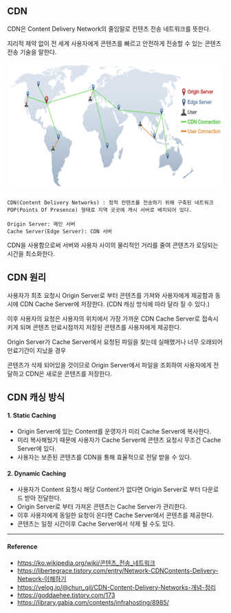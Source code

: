 ## CDN  

CDN은 Content Delivery Network의 줄임말로 컨텐츠 전송 네트워크를 뜻한다.  

지리적 제약 없이 전 세계 사용자에게 콘텐츠를 빠르고 안전하게 전송할 수 있는 콘텐츠 전송 기술을 말한다.  

<img src="/Http/image/cdn.png" width="600" height="300">  

```text
CDN(Content Delivery Networks) : 정적 컨텐츠를 전송하기 위해 구축된 네트워크
POP(Points Of Presence) 형태로 지역 곳곳에 캐시 서버로 배치되어 있다.

Origin Server: 메인 서버
Cache Server(Edge Server): CDN 서버
```

CDN을 사용함으로써 서버와 사용자 사이의 물리적인 거리를 줄여 콘텐츠가 로딩되는 시간을 최소화한다.  

## CDN 원리  

사용자가 최초 요청시 Origin Server로 부터 콘텐츠를 가져와 사용자에게 제공함과 동시에 CDN Cache Server에 저장한다. (CDN 캐싱 방식에 따라 달라 질 수 있다.)  

이후 사용자의 요청은 사용자의 위치에서 가장 가까운 CDN Cache Server로 접속시키게 되며 콘텐츠 만료시점까지 저장된 콘텐츠를 사용자에게 제공한다.  

Origin Server가 Cache Server에서 요청된 파일을 찾는데 실패했거나 너무 오래되어 만료기간이 지났을 경우  

콘텐츠가 삭제 되어있을 것이므로 Origin Server에서 파일을 조회하여 사용자에게 전달하고 CDN은 새로운 콘텐츠를 저장한다.  

## CDN 캐싱 방식  

#### 1. Static Caching  

- Origin Server에 있는 Content를 운영자가 미리 Cache Server에 복사한다.
- 미리 복사해뒀기 때문에 사용자가 Cache Server에 콘텐츠 요청시 무조건 Cache Server에 있다.
- 사용자는 보존된 콘텐츠를 CDN을 통해 효율적으로 전달 받을 수 있다.

#### 2. Dynamic Caching  

- 사용자가 Content 요청시 해당 Content가 없다면 Origin Server로 부터 다운로드 받아 전달한다.
- Origin Server로 부터 가져온 콘텐츠는 Cache Server가 관리한다.
- 이후 사용자에게 동일한 요청이 온다면 Cache Server에서 콘텐츠를 제공한다.
- 콘텐츠는 일정 시간이후 Cache Server에서 삭제 될 수도 있다.

---

#### Reference  

- <https://ko.wikipedia.org/wiki/콘텐츠_전송_네트워크>
- <https://libertegrace.tistory.com/entry/Network-CDNContents-Delivery-Network-이해하기>
- <https://velog.io/@chun_gil/CDN-Content-Delivery-Networks-개념-정리>
- <https://goddaehee.tistory.com/173>
- <https://library.gabia.com/contents/infrahosting/8985/>